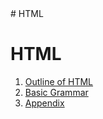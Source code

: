 
<!doctype html>

<head>
<html>
<title>HTML</title>
<meta charset="utf-8">
</head>


<body>
# HTML
<h1>HTML</h1>
<ol>
  <li><a href="1.html">Outline of HTML</a></li>
  <li><a href="2.html">Basic Grammar</a></li>
  <li><a href="3.html">Appendix</a></li>
</ol>
